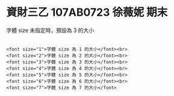 # 資財三乙 107AB0723 徐薇妮 期末
<html>
 
  <head>
   <title>網頁設計教學 HTML - 字型</title>
  </head>
   
  <body>
    字體 size 未指定時，預設為 3 的大小<br><br>
 
    <font size="1">字體 size 為 1 的大小</font><br>
    <font size="2">字體 size 為 2 的大小</font><br>
    <font size="3">字體 size 為 3 的大小</font><br>
    <font size="4">字體 size 為 4 的大小</font><br>
    <font size="5">字體 size 為 5 的大小</font><br>
    <font size="6">字體 size 為 6 的大小</font><br>
    <font size="7">字體 size 為 7 的大小</font>
  </body>
   
</html>
